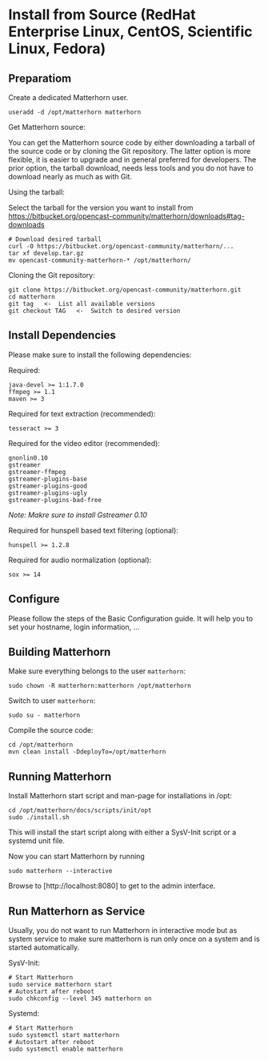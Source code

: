 Install from Source (RedHat Enterprise Linux, CentOS, Scientific Linux, Fedora)
===============================================================================

Preparatiom
-----------

Create a dedicated Matterhorn user.

    useradd -d /opt/matterhorn matterhorn

Get Matterhorn source:

You can get the Matterhorn source code by either downloading a tarball of the source code or by cloning the Git
repository. The latter option is more flexible, it is easier to upgrade and in general preferred for developers. The
prior option, the tarball download, needs less tools and you do not have to download nearly as much as with Git.

Using the tarball:

Select the tarball for the version you want to install from
https://bitbucket.org/opencast-community/matterhorn/downloads#tag-downloads

    # Download desired tarball
    curl -O https://bitbucket.org/opencast-community/matterhorn/...
    tar xf develop.tar.gz
    mv opencast-community-matterhorn-* /opt/matterhorn/

Cloning the Git repository:

    git clone https://bitbucket.org/opencast-community/matterhorn.git
    cd matterhorn
    git tag   <-  List all available versions
    git checkout TAG   <-  Switch to desired version


Install Dependencies
--------------------

Please make sure to install the following dependencies:

Required:

    java-devel >= 1:1.7.0
    ffmpeg >= 1.1
    maven >= 3

Required for text extraction (recommended):

    tesseract >= 3

Required for the video editor (recommended):

    gnonlin0.10
    gstreamer
    gstreamer-ffmpeg
    gstreamer-plugins-base
    gstreamer-plugins-good
    gstreamer-plugins-ugly
    gstreamer-plugins-bad-free

*Note: Makre sure to install Gstreamer 0.10*

Required for hunspell based text filtering (optional):

    hunspell >= 1.2.8

Required for audio normalization (optional):

    sox >= 14


Configure
---------

Please follow the steps of the Basic Configuration guide. It will help you to set your hostname, login information, …


Building Matterhorn
-------------------

Make sure everything belongs to the user `matterhorn`:

    sudo chown -R matterhorn:matterhorn /opt/matterhorn

Switch to user `matterhorn`:

    sudo su - matterhorn

Compile the source code:

    cd /opt/matterhorn
    mvn clean install -DdeployTo=/opt/matterhorn


Running Matterhorn
------------------

Install Matterhorn start script and man-page for installations in /opt:

    cd /opt/matterhorn/docs/scripts/init/opt
    sudo ./install.sh

This will install the start script along with either a SysV-Init script or a
systemd unit file.

Now you can start Matterhorn by running

    sudo matterhorn --interactive

Browse to [http://localhost:8080] to get to the admin interface.


Run Matterhorn as Service
-------------------------

Usually, you do not want to run Matterhorn in interactive mode but as system
service to make sure matterhorn is run only once on a system and is started
automatically.

SysV-Init:

    # Start Matterhorn
    sudo service matterhorn start
    # Autostart after reboot
    sudo chkconfig --level 345 matterhorn on

Systemd:

    # Start Matterhorn
    sudo systemctl start matterhorn
    # Autostart after reboot
    sudo systemctl enable matterhorn
